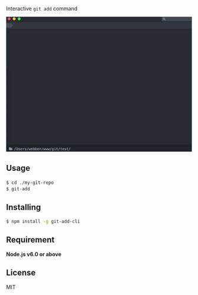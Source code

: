 Interactive `git add` command

![demo](./demo.gif)

## Usage

```bash
$ cd ./my-git-repo
$ git-add
```

## Installing

```bash
$ npm install -g git-add-cli
```

## Requirement

**Node.js v6.0 or above**

## License

MIT
